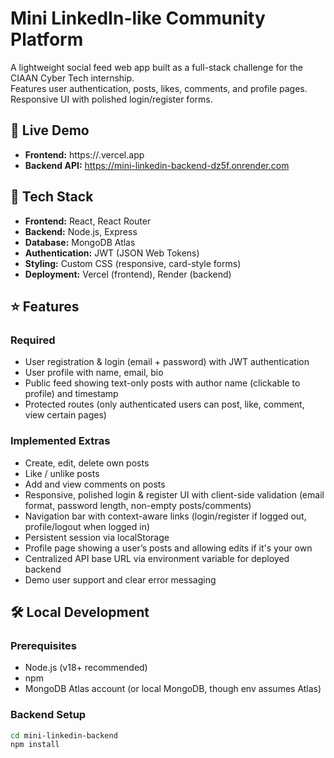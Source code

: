 # Mini LinkedIn-like Community Platform

A lightweight social feed web app built as a full-stack challenge for the CIAAN Cyber Tech internship.  
Features user authentication, posts, likes, comments, and profile pages. Responsive UI with polished login/register forms.

## 🔗 Live Demo

- **Frontend:** https://<your-frontend-domain>.vercel.app  <!-- replace with actual Vercel URL -->
- **Backend API:** https://mini-linkedin-backend-dz5f.onrender.com

## 🧰 Tech Stack

- **Frontend:** React, React Router  
- **Backend:** Node.js, Express  
- **Database:** MongoDB Atlas  
- **Authentication:** JWT (JSON Web Tokens)  
- **Styling:** Custom CSS (responsive, card-style forms)  
- **Deployment:** Vercel (frontend), Render (backend)

## ⭐ Features

### Required
- User registration & login (email + password) with JWT authentication  
- User profile with name, email, bio  
- Public feed showing text-only posts with author name (clickable to profile) and timestamp  
- Protected routes (only authenticated users can post, like, comment, view certain pages)

### Implemented Extras
- Create, edit, delete own posts  
- Like / unlike posts  
- Add and view comments on posts  
- Responsive, polished login & register UI with client-side validation (email format, password length, non-empty posts/comments)  
- Navigation bar with context-aware links (login/register if logged out, profile/logout when logged in)  
- Persistent session via localStorage  
- Profile page showing a user’s posts and allowing edits if it's your own  
- Centralized API base URL via environment variable for deployed backend  
- Demo user support and clear error messaging  

## 🛠 Local Development

### Prerequisites

- Node.js (v18+ recommended)  
- npm  
- MongoDB Atlas account (or local MongoDB, though env assumes Atlas)  

### Backend Setup

```bash
cd mini-linkedin-backend
npm install
